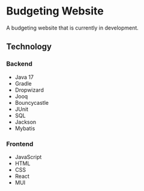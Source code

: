 # Budgeting Website
A budgeting website that is currently in development.

## Technology
### Backend
- Java 17
- Gradle
- Dropwizard
- Jooq
- Bouncycastle
- JUnit
- SQL
- Jackson
- Mybatis
### Frontend
- JavaScript
- HTML
- CSS
- React
- MUI
